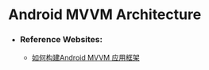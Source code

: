 # Android MVVM Architecture

- ### Reference Websites:
  
  + [如何构建Android MVVM 应用框架
](https://tech.meituan.com/android_mvvm.html)
